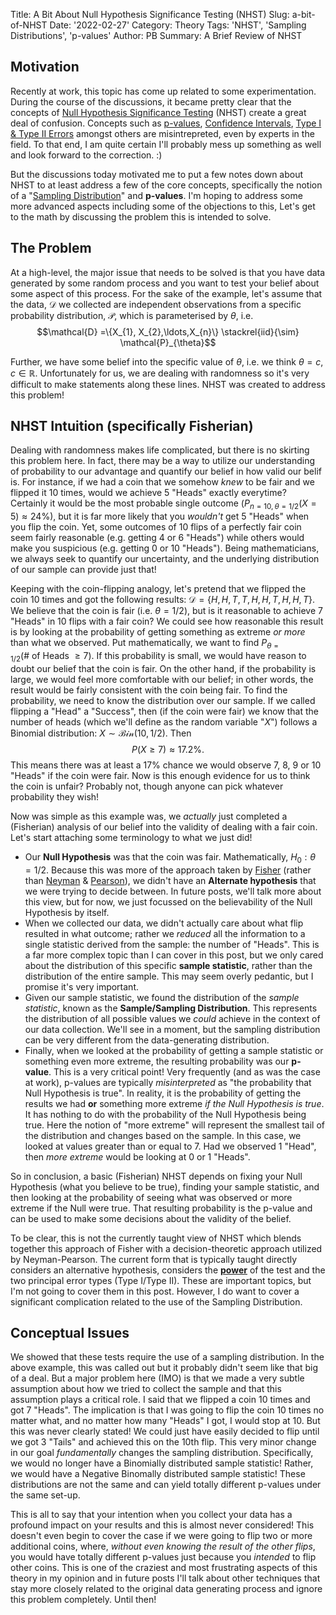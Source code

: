 Title: A Bit About Null Hypothesis Significance Testing (NHST)
Slug: a-bit-of-NHST
Date: '2022-02-27'
Category: Theory
Tags: 'NHST', 'Sampling Distributions', 'p-values'
Author: PB
Summary: A Brief Review of NHST

## Motivation
Recently at work, this topic has come up related to some experimentation. During the course of the discussions, it became pretty clear that the concepts of [Null Hypothesis Significance Testing](https://en.wikipedia.org/wiki/Statistical_hypothesis_testing) (NHST) create a great deal of confusion.  Concepts such as [p-values](https://en.wikipedia.org/wiki/P-value), [Confidence Intervals](https://en.wikipedia.org/wiki/Confidence_interval), [Type I & Type II Errors](https://en.wikipedia.org/wiki/Type_I_and_type_II_errors) amongst others are misintrepreted, even by experts in the field. To that end, I am quite certain I'll probably mess up something as well and look forward to the correction. :) 

But the discussions today motivated me to put a few notes down about NHST to at least address a few of the core concepts, specifically the notion of a "[Sampling Distribution](https://en.wikipedia.org/wiki/Sampling_distribution)" and **p-values**. I'm hoping to address some more advanced aspects including some of the objections to this, Let's get to the math by discussing the problem this is intended to solve.

## The Problem
At a high-level, the major issue that needs to be solved is that you have data generated by some random process and you want to test your belief about some aspect of this process. For the sake of the example, let's assume that the data, $\mathcal{D}$ we collected are independent observations from a specific probability distribution, $\mathcal{P}$, which is parameterised by $\theta$, i.e. $$\mathcal{D} =\{X_{1}, X_{2},\ldots,X_{n}\} \stackrel{iid}{\sim} \mathcal{P}_{\theta}$$

Further, we have some belief into the specific value of $\theta$, i.e. we think $\theta = c, c\in\mathbb{R}$. Unfortunately for us, we are dealing with randomness so it's very difficult to make statements along these lines. NHST was created to address this problem!

## NHST Intuition (specifically Fisherian)
Dealing with randomness makes life complicated, but there is no skirting this problem here. In fact, there may be a way to utilize our understanding of probability to our advantage and quantify our belief in how valid our belif is. For instance, if we had a coin that we somehow _knew_ to be fair and we flipped it 10 times, would we achieve 5 "Heads" exactly everytime? Certainly it would be the most probable single outcome ($P_{n = 10, \theta = 1/2}(X=5) \approx 24\%$), but it is far more likely that you _wouldn't_ get 5 "Heads" when you flip the coin. Yet, some outcomes of 10 flips of a perfectly fair coin seem fairly reasonable (e.g. getting 4 or 6 "Heads") while others would make you suspicious (e.g. getting 0 or 10 "Heads"). Being mathematicians, we always seek to quantify our uncertainty, and the underlying distribution of our sample can provide just that!

Keeping with the coin-flipping analogy, let's pretend that we flipped the coin 10 times and got the following results: $\mathcal{D} =\{H, H, T, T, H, H, T, H, H, T\}$. We believe that the coin is fair (i.e. $\theta = 1/2$), but is it reasonable to achieve 7 "Heads" in 10 flips with a fair coin? We could see how reasonable this result is by looking at the probability of getting something as extreme _or more_ than what we observed. Put mathematically, we want to find $P_{\theta = 1/2}(\mathrm{\#~of~Heads~\geq 7})$. If this probability is small, we would have reason to doubt our belief that the coin is fair. On the other hand, if the probability is large, we would feel more comfortable with our belief; in other words, the result would be fairly consistent with the coin being fair. To find the probability, we need to know the distribution over our sample. If we called flipping a "Head" a "Success", then (if the coin were fair) we know that the number of heads (which we'll define as the random variable "$X$") follows a Binomial distribution: $X\sim\mathcal{Bin}(10, 1/2)$. Then $$P(X \geq 7) \approx 17.2\%.$$
This means there was at least a 17% chance we would observe 7, 8, 9 or 10 "Heads" if the coin were fair. Now is this enough evidence for us to think the coin is unfair? Probably not, though anyone can pick whatever probability they wish! 

Now was simple as this example was, we _actually_ just completed a (Fisherian) analysis of our belief into the validity of dealing with a fair coin. Let's start attaching some terminology to what we just did!
* Our **Null Hypothesis** was that the coin was fair. Mathematically, $H_{0}: \theta = 1/2$. Because this was more of the approach taken by [Fisher](https://en.wikipedia.org/wiki/Ronald_Fisher) (rather than [Neyman](https://en.wikipedia.org/wiki/Jerzy_Neyman) & [Pearson](https://en.wikipedia.org/wiki/Egon_Pearson)), we didn't have an **Alternate hypothesis** that we were trying to decide between. In future posts, we'll talk more about this view, but for now, we just focussed on the believability of the Null Hypothesis by itself.
* When we collected our data, we didn't actually care about what flip resulted in what outcome; rather we _reduced_ all the information to a single statistic derived from the sample: the number of "Heads". This is a far more complex topic than I can cover in this post, but we only cared about the distribution of this specific **sample statistic**, rather than the distribution of the entire sample. This may seem overly pedantic, but I promise it's very important. 
* Given our sample statistic, we found the distribution of the _sample statistic_, known as the **Sample/Sampling Distribution**. This represents the distribution of all possible values we _could_ achieve in the context of our data collection. We'll see in a moment, but the sampling distribution can be very different from the data-generating distribution.
* Finally, when we looked at the probability of getting a sample statistic or something even more extreme, the resulting probability was our **p-value**. This is a very critical point! Very frequently (and as was the case at work), p-values are typically _misinterpreted_ as "the probability that Null Hypothesis is true". In reality, it is the probability of getting the results we had **or** something more extreme _if the Null Hypothesis is true_. It has nothing to do with the probability of the Null Hypothesis being true. Here the notion of "more extreme" will represent the smallest tail of the distribution and changes based on the sample. In this case, we looked at values greater than or equal to 7. Had we observed 1 "Head", then _more extreme_ would be looking at 0 or 1 "Heads". 

So in conclusion, a basic (Fisherian) NHST depends on fixing your Null Hypothesis (what you believe to be true), finding your sample statistic, and then looking at the probability of seeing what was observed or more extreme if the Null were true. That resulting probability is the p-value and can be used to make some decisions about the validity of the belief. 

To be clear, this is not the currently taught view of NHST which blends together this approach of Fisher with a decision-theoretic approach utilized by Neyman-Pearson. The current form that is typically taught directly considers an alternative hypothesis, considers the [**power**](https://en.wikipedia.org/wiki/Power_of_a_test) of the test and the two principal error types (Type I/Type II). These are important topics, but I'm not going to cover them in this post. However, I do want to cover a significant complication related to the use of the Sampling Distribution.

## Conceptual Issues
We showed that these tests require the use of a sampling distribution. In the above example, this was called out but it probably didn't seem like that big of a deal. But a major problem here (IMO) is that we made a very subtle assumption about how we tried to collect the sample and that this assumption plays a critical role. I said that we flipped a coin 10 times and got 7 "Heads". The implication is that I was going to flip the coin 10 times no matter what, and no matter how many "Heads" I got, I would stop at 10. But this was never clearly stated! We could just have easily decided to flip until we got 3 "Tails" and achieved this on the 10th flip. This very minor change in our goal _fundamentally_ changes the sampling distribution. Specifically, we would no longer have a Binomially distributed sample statistic! Rather, we would have a Negative Binomally distributed sample statistic! These distributions are not the same and can yield totally different p-values under the same set-up.

This is all to say that your intention when you collect your data has a profound impact on your results and this is almost never considered! This doesn't even begin to cover the case if we were going to flip two or more additional coins, where, _without even knowing the result of the other flips_, you would have totally different p-values just because you _intended_ to flip other coins. This is one of the craziest and most frustrating aspects of this theory in my opinion and in future posts I'll talk about other techniques that stay more closely related to the original data generating process and ignore this problem completely. Until then!